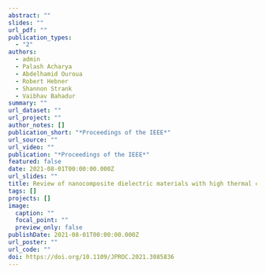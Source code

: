```yaml
---
abstract: ""
slides: ""
url_pdf: ""
publication_types:
  - "2"
authors:
  - admin
  - Palash Acharya
  - Abdelhamid Ouroua
  - Robert Hebner
  - Shannon Strank
  - Vaibhav Bahadur
summary: ""
url_dataset: ""
url_project: ""
author_notes: []
publication_short: "*Proceedings of the IEEE*"
url_source: ""
url_video: ""
publication: "*Proceedings of the IEEE*"
featured: false
date: 2021-08-01T00:00:00.000Z
url_slides: ""
title: Review of nanocomposite dielectric materials with high thermal conductivity
tags: []
projects: []
image:
  caption: ""
  focal_point: ""
  preview_only: false
publishDate: 2021-08-01T00:00:00.000Z
url_poster: ""
url_code: ""
doi: https://doi.org/10.1109/JPROC.2021.3085836
---
```


